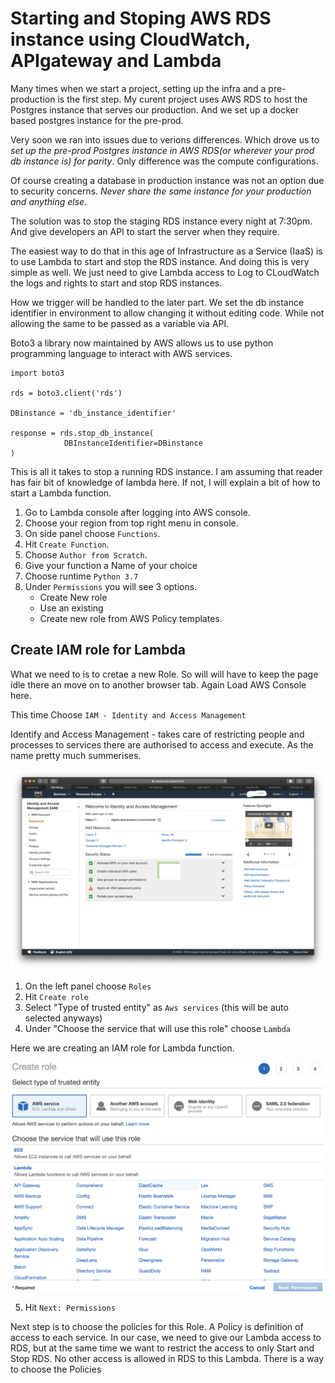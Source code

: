 # Starting and Stoping AWS RDS instance using CloudWatch, APIgateway and Lambda

Many times when we start a project, setting up the infra and a pre-production is the first step. My curent project uses AWS RDS to host the Postgres instance that serves our production. And we set up a docker based postgres instance for the pre-prod.

Very soon we ran into issues due to verions differences. Which drove us to _set up the pre-prod Postgres instance in AWS RDS(or wherever your prod db instance is) for parity_. Only difference was the compute configurations.

Of course creating a database in production instance was not an option due to security concerns. _Never share the same instance for your production and anything else_.

The solution was to stop the staging RDS instance every night at 7:30pm. And give developers an API to start the server when they require.

The easiest way to do that in this age of Infrastructure as a Service (IaaS) is to use Lambda to start and stop the RDS instance. And doing this is very simple as well. We just need to give Lambda access to Log to CLoudWatch the logs and rights to start and stop RDS instances.

How we trigger will be handled to the later part. We set the db instance identifier in environment to allow changing it without editing code. While not allowing the same to be passed as a variable via API.

Boto3 a library now maintained by AWS allows us to use python programming language to interact with AWS services.

```
import boto3

rds = boto3.client('rds')

DBinstance = 'db_instance_identifier'

response = rds.stop_db_instance(
            DBInstanceIdentifier=DBinstance
)

```

This is all it takes to stop a running RDS instance. I am assuming that reader has fair bit of knowledge of lambda here. If not, I will explain a bit of how to start a Lambda function.

1. Go to Lambda console after logging into AWS console.
2. Choose your region from top right menu in console.
3. On side panel choose `Functions`.
4. Hit `Create Function`.
5. Choose `Author from Scratch`.
6. Give your function a Name of your choice
7. Choose runtime `Python 3.7 `
8. Under `Permissions` you will see 3 options.
    - Create New role
    - Use an existing
    - Create new role from AWS Policy templates.

## Create IAM role for Lambda

What we need to is to cretae a new Role. So will will have to keep the page idle there an move on to another browser tab. Again Load AWS Console here.

This time Choose `IAM - Identity and Access Management`

Identify and Access Management - takes care of restricting people and processes to services there are authorised to access and execute. As the name pretty much summerises.

![IAM](./start-stop-rds/iam-01.png)

1. On the left panel choose `Roles`
2. Hit `Create role`
3. Select "Type of trusted entity" as `Aws services` (this will be auto selected anyways)
4. Under "Choose the service that will use this role" choose `Lambda`

Here we are creating an IAM role for Lambda function.

![Create Role](./start-stop-rds/iam-02.png)

5. Hit `Next: Permissions`

Next step is to choose the policies for this Role. A Policy is definition of access to each service. In our case, we need to give our Lambda access to RDS, but at the same time we want to restrict the access to only Start and Stop RDS. No other access is allowed in RDS to this Lambda.
There is a way to choose the Policies
